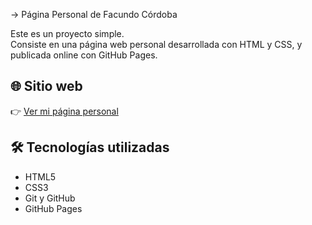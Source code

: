 -> Página Personal de Facundo Córdoba

Este es un proyecto simple.  
Consiste en una página web personal desarrollada con HTML y CSS, y publicada online con GitHub Pages.

## 🌐 Sitio web

👉 [Ver mi página personal](https://facu793.github.io/Pagina-Personal/)

## 🛠️ Tecnologías utilizadas

- HTML5
- CSS3
- Git y GitHub
- GitHub Pages

